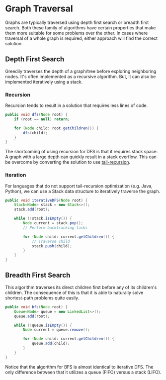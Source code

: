 # Graph Traversal

Graphs are typically traversed using depth first search or breadth first search. Both these family of algorithms have certain properties that make them more suitable for some problems over the other. In cases where traversal of a whole graph is required, either approach will find the correct solution.

## Depth First Search

Greedily traverses the depth of a graph/tree before exploring neighboring nodes. It's often implemented as a recursive algorithm. But, it can also be implemented iteratively using a stack.

### Recursion

Recursion tends to result in a solution that requires less lines of code.

```java
public void dfs(Node root) {
    if (root == null) return;

    for (Node child: root.getChildren()) {
        dfs(child);
    }
}
```

The shortcoming of using recursion for DFS is that it requires stack space. A graph with a large depth can quickly result in a stack overflow. This can be overcome by converting the solution to use [tail-recursion](https://stackoverflow.com/questions/310974/what-is-tail-call-optimization).

### Iteration

For languages that do not support tail-recursion optimization (e.g. Java, Python), we can use a Stack data structure to iteratively traverse the graph.

```java
public void iterativeDFS(Node root) {
    Stack<Node> stack = new Stack<>();
    stack.add(root);

    while (!stack.isEmpty()) {
        Node current = stack.pop();
        // Perform backtracking tasks

        for (Node child: current.getChildren()) {
            // Traverse child
            stack.push(child);
        }
    }
}
```

## Breadth First Search

This algorithm traverses its direct children first before any of its children's children. The consequence of this is that it is able to naturally solve shortest-path problems quite easily.

```java
public void bfs(Node root) {
    Queue<Node> queue = new LinkedList<>();
    queue.add(root);

    while (!queue.isEmpty()) {
        Node current = queue.remove();

        for (Node child: current.getChildren()) {
            queue.add(child);
        }
    }
}
```

Notice that the algorithm for BFS is almost identical to iterative DFS. The only difference between that it utilizes a queue (FIFO) versus a stack (LIFO).
